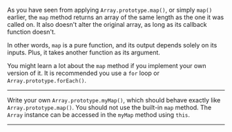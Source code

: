 <div class="challenge-instructions functional-programming"><div><section id="description">
<p>As you have seen from applying <code>Array.prototype.map()</code>, or simply <code>map()</code> earlier, the <code>map</code> method returns an array of the same length as the one it was called on. It also doesn't alter the original array, as long as its callback function doesn't.</p>
<p>In other words, <code>map</code> is a pure function, and its output depends solely on its inputs. Plus, it takes another function as its argument.</p>
<p>You might learn a lot about the <code>map</code> method if you implement your own version of it. It is recommended you use a <code>for</code> loop or <code>Array.prototype.forEach()</code>.</p>
</section></div><hr/><div><section id="instructions">
<p>Write your own <code>Array.prototype.myMap()</code>, which should behave exactly like <code>Array.prototype.map()</code>. You should not use the built-in <code>map</code> method. The <code>Array</code> instance can be accessed in the <code>myMap</code> method using <code>this</code>.</p>
</section></div><hr/></div>